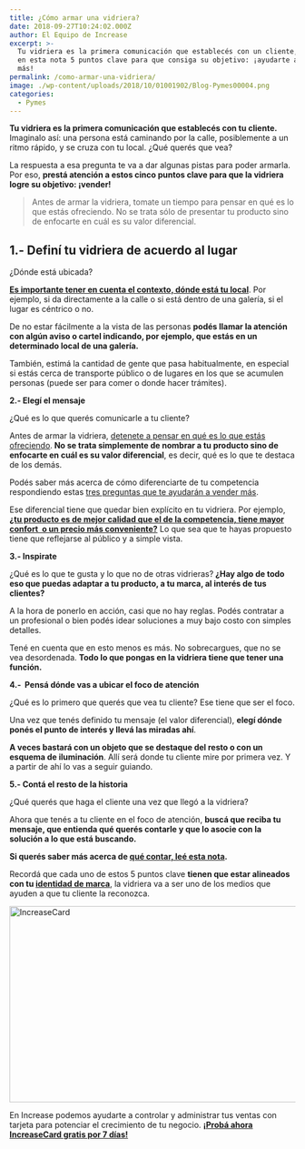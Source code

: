 ```yaml
---
title: ¿Cómo armar una vidriera?
date: 2018-09-27T10:24:02.000Z
author: El Equipo de Increase
excerpt: >-
  Tu vidriera es la primera comunicación que establecés con un cliente, encontrá
  en esta nota 5 puntos clave para que consiga su objetivo: ¡ayudarte a vender
  más!
permalink: /como-armar-una-vidriera/
image: ./wp-content/uploads/2018/10/01001902/Blog-Pymes00004.png
categories:
  - Pymes
---
```

<span style="font-weight: 400;"><strong>Tu vidriera es la primera comunicación que establecés con tu cliente.</strong> Imaginalo así: una persona está caminando por la calle, posiblemente a un ritmo rápido, y se cruza con tu local. ¿Qué querés que vea? </span>

<span style="font-weight: 400;">La respuesta a esa pregunta te va a dar algunas pistas para poder armarla. Por eso, <strong>prestá atención a estos cinco puntos clave para que la vidriera logre su objetivo: ¡vender!</strong></span>

> <span style="font-weight: 400;">Antes de armar la vidriera, tomate un tiempo para pensar en qué es lo que estás ofreciendo. No se trata sólo de presentar tu producto sino de enfocarte en cuál es su valor diferencial.</span>

## **1.- Definí tu vidriera de acuerdo al lugar**

<span style="font-weight: 400;">¿Dónde está ubicada?</span>

<span style="font-weight: 400;"><a href="https://increasecard.com/3-preguntas-te-van-ayudar-vender-mas/"><strong>Es importante tener en cuenta el contexto, dónde está tu local</strong></a>. Por ejemplo, si da directamente a la calle o si está dentro de una galería, si el lugar es céntrico o no. </span>

<span style="font-weight: 400;">De no estar fácilmente a la vista de las personas <strong>podés llamar la atención con algún aviso o cartel indicando, por ejemplo, que estás en un determinado local de una galería.</strong></span>

<span style="font-weight: 400;">También, estimá la cantidad de gente que pasa habitualmente, en especial si estás cerca de transporte público o de lugares en los que se acumulen personas (puede ser para comer o donde hacer trámites).</span>

**2.- Elegí el mensaje**

<span style="font-weight: 400;">¿Qué es lo que querés comunicarle a tu cliente? </span>

<span style="font-weight: 400;">Antes de armar la vidriera, <a href="https://increasecard.com/como-hacer-un-plan-de-negocios/">detenete a pensar en qué es lo que estás ofreciendo</a>.<strong> No se trata simplemente de nombrar a tu producto sino de enfocarte en cuál es su valor diferencial</strong>, es decir, qué es lo que te destaca de los demás. </span>

<span style="font-weight: 400;">Podés saber más acerca de cómo diferenciarte de tu competencia respondiendo estas </span>[<span style="font-weight: 400;">tres preguntas que te ayudarán a vender más</span>](https://increasecard.co/3-preguntas-te-van-ayudar-vender-mas/)<span style="font-weight: 400;">. </span>

<span style="font-weight: 400;">Ese diferencial tiene que quedar bien explícito en tu vidriera. Por ejemplo, <strong><a href="https://www.increasecard.com/tres-claves-para-conocer-mejor-a-la-competencia-de-tu-comercio-o-empresa/">¿tu producto es de mejor calidad que el de la competencia, tiene mayor confort  o un precio más conveniente?</a></strong> Lo que sea que te hayas propuesto tiene que reflejarse al público y a simple vista. </span>

**3.- Inspirate**

<span style="font-weight: 400;">¿Qué es lo que te gusta y lo que no de otras vidrieras?<strong> ¿Hay algo de todo eso que puedas adaptar a tu producto, a tu marca, al interés de tus clientes?</strong></span>

<span style="font-weight: 400;">A la hora de ponerlo en acción, casi que no hay reglas. Podés contratar a un profesional o bien podés idear soluciones a muy bajo costo con simples detalles. </span>

<span style="font-weight: 400;">Tené en cuenta que en esto menos es más. No sobrecargues, que no se vea desordenada. <strong>Todo lo que pongas en la vidriera tiene que tener una función. </strong></span>

**4.-  Pensá dónde vas a ubicar el foco de atención**

¿Qué es lo primero que querés que vea tu cliente? Ese tiene que ser el foco.

<span style="font-weight: 400;">Una vez que tenés definido tu mensaje (el valor diferencial), <strong>elegí dónde ponés el punto de interés y llevá las miradas ahí</strong>.</span>

<span style="font-weight: 400;"><strong>A veces bastará con un objeto que se destaque del resto o con un esquema de iluminación</strong>. Allí será donde tu cliente mire por primera vez. Y a partir de ahí lo vas a seguir guiando. </span>

**5.- Contá el resto de la historia**

<span style="font-weight: 400;">¿Qué querés que haga el cliente una vez que llegó a la vidriera?</span>

<span style="font-weight: 400;">Ahora que tenés a tu cliente en el foco de atención, <strong>buscá que reciba tu mensaje, que entienda qué querés contarle y que lo asocie con la solución a lo que está buscando. </strong></span>

**Si querés saber más acerca de [qué contar, leé esta nota](https://www.increasecard.com/que-es-el-storytelling-y-por-que-usarlo-en-tu-empresa/)**<span style="font-weight: 400;"><strong>.</strong> </span>

<span style="font-weight: 400;">Recordá que cada uno de estos 5 puntos clave <strong>tienen que estar alineados con tu </strong></span>**[identidad de marca](https://www.increasecard.com/4-tips-para-crear-la-identidad-de-marca-de-tu-comercio/)**<span style="font-weight: 400;">, la vidriera va a ser uno de los medios que ayuden a que tu cliente la reconozca.</span>

[<img class="aligncenter wp-image-2937 size-full" src="https://d1nzec96y7u1ro.cloudfront.net/wp-content/uploads/2018/02/04133256/Banner.png" alt="IncreaseCard" width="1001" height="345" srcset="https://d1nzec96y7u1ro.cloudfront.net/wp-content/uploads/2018/02/04133256/Banner.png 1001w, https://d1nzec96y7u1ro.cloudfront.net/wp-content/uploads/2018/02/04133256/Banner-300x103.png 300w, https://d1nzec96y7u1ro.cloudfront.net/wp-content/uploads/2018/02/04133256/Banner-768x265.png 768w" sizes="(max-width: 1001px) 100vw, 1001px" />](https://increasecard.com/landing-blog/)

En Increase podemos ayudarte a controlar y administrar tus ventas con tarjeta para potenciar el crecimiento de tu negocio. [**¡Probá ahora IncreaseCard gratis por 7 días!**](https://increasecard.com/landing-blog/)
